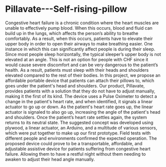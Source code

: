 # Pillavate---Self-rising-pillow
Congestive heart failure is a chronic condition where the heart muscles are unable to effectively pump blood. When this occurs, blood and fluid can build up in the lungs, which affects the person’s ability to breathe comfortably. As a result, when this occurs, patients have to elevate their upper body in order to open their airways to make breathing easier. One instance in which this can significantly affect people is during their sleep. Since most people sleep horizontally, the typical sleeper’s upper body is not elevated at an angle. This is not an option for people with CHF since it would cause severe discomfort and can be very dangerous to the patient’s health. As a result, patients must sleep with their heads and shoulders elevated compared to the rest of their bodies. 
	In this project, we propose an affordable portable device that patients can attach their pillows to, which goes under the patient's head and shoulders. Our product, Pillavate, provides patients with a solution that they do not have to adjust manually, making it the first of its kind. The device uses a Pulse Oximeter to detect a change in the patient's heart rate, and when identified, it signals a linear actuator to go up or down. As the patient's heart rate goes up, the linear actuator is signaled to also go up, increasing the angle of the patient's head and shoulders. Once the patient’s heart rate settles again, the system returns to its neutral state. The suggested concept was developed using plywood, a linear actuator, an Arduino, and a multitude of various sensors, which were put together to make up our first prototype. Field tests with different people and environments confirmed the expected operation. 
	The proposed device could prove to be a transportable, affordable, and adjustable assistive device for patients suffering from congestive heart failure. Allowing them to have a restful night without them needing to awaken to adjust their head angle manually.

